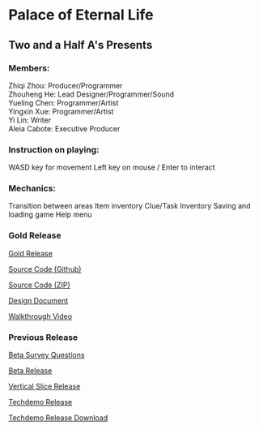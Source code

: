 # Palace of Eternal Life
## Two and a Half A's Presents

### Members:
  Zhiqi Zhou: Producer/Programmer <br>
  Zhouheng He: Lead Designer/Programmer/Sound <br>
  Yueling Chen: Programmer/Artist <br>
  Yingxin Xue: Programmer/Artist <br>
  Yi Lin: Writer <br>
  Aleia Cabote: Executive Producer <br>
  
### Instruction on playing:
  WASD key for movement
  Left key on mouse / Enter to interact
  
### Mechanics:
  Transition between areas
  Item inventory
  Clue/Task Inventory
  Saving and loading game
  Help menu

### Gold Release
[Gold Release](/2.5As_Gold/index.html)   <br>

[Source Code (Github)](https://github.com/CMPUT250TeamTwoAndHalfAs/Palace-of-Eternal-Life)   <br>

[Source Code (ZIP)](https://drive.google.com/file/d/1Ouw6k4ZjyDsNFXaB20hMJKp_KYuGNpQb/view?usp=sharing) <br>

[Design Document](https://trello.com/25as/home) <br>

[Walkthrough Video](https://drive.google.com/file/d/1u4NOl3UXidF2l46pD9HZdJufqNc3Wr8m/view?usp=sharing) <br>


### Previous Release

[Beta Survey Questions](https://forms.gle/cNmQjGJvoDLbGuA36) <br>

[Beta Release](/2.5As_Beta/index.html)   <br>

[Vertical Slice Release](/2.5As_VS/index.html)   <br>

[Techdemo Release](/2.5As_Techdemo/index.html)   <br>

[Techdemo Release Download](2.5As_Techdemo.zip)   <br>

